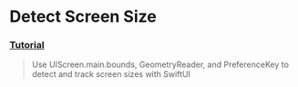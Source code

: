 # Detect Screen Size
 ### [Tutorial](https://designcode.io/swiftui-handbook-detect-screen-size)
> Use UIScreen.main.bounds, GeometryReader, and PreferenceKey to detect and track screen sizes with SwiftUI
